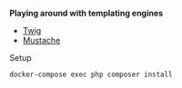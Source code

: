 **Playing around with templating engines**

- [Twig](https://twig.symfony.com/)
- [Mustache](https://github.com/bobthecow/mustache.php/wiki)

Setup
```
docker-compose exec php composer install
```


